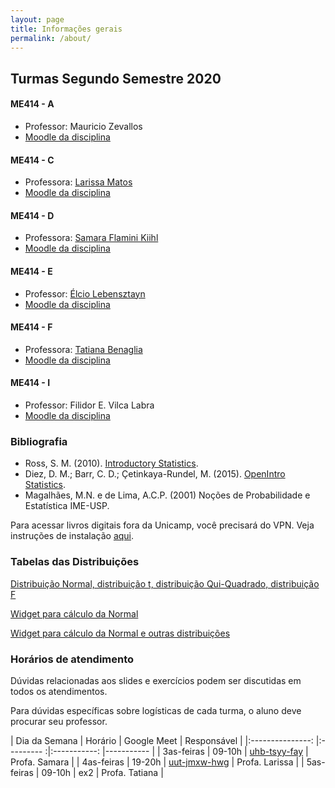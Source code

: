 ```yaml
---
layout: page
title: Informações gerais
permalink: /about/
---
```



## Turmas Segundo Semestre 2020

#### ME414 - A

* Professor: Mauricio Zevallos
* [Moodle da disciplina]()

#### ME414 - C

* Professora: [Larissa Matos](https://larissamatos.github.io/)
* [Moodle da disciplina]()


#### ME414 - D

* Professora: [Samara Flamini Kiihl](http://www.ime.unicamp.br/~samara/)
* [Moodle da disciplina](https://moodle.ggte.unicamp.br/course/view.php?id=7529)


#### ME414 - E

* Professor: [Élcio Lebensztayn](http://www.ime.unicamp.br/~lebensztayn/)
* [Moodle da disciplina]()


#### ME414 - F

* Professora: [Tatiana Benaglia](http://www.ime.unicamp.br/~tatiana/)
* [Moodle da disciplina]()



#### ME414 - I

* Professor: Filidor E. Vilca Labra
* [Moodle da disciplina]()



### Bibliografia

* Ross, S. M. (2010). [Introductory Statistics](http://www.sciencedirect.com/science/book/9780123743886).
* Diez, D. M.; Barr, C. D.; Çetinkaya-Rundel, M. (2015). [OpenIntro Statistics](https://leanpub.com/openintro-statistics).
* Magalhães, M.N. e de Lima, A.C.P. (2001) Noções de Probabilidade e Estatística IME-USP.

Para acessar livros digitais fora da Unicamp, você precisará do VPN. Veja instruções de instalação [aqui](http://www.ccuec.unicamp.br/ccuec/acesso_remoto_vpn).

### Tabelas das Distribuições

[Distribuição Normal, distribuição t, distribuição Qui-Quadrado, distribuição F](Tabelas-impressao.pdf)

[Widget para cálculo da Normal](https://www.wolframalpha.com/widgets/gallery/view.jsp?id=9bd010a31f27d2500aede72eb5852af2)

[Widget para cálculo da Normal e outras distribuições](https://gallery.shinyapps.io/dist_calc/)

### Horários de atendimento

Dúvidas relacionadas aos slides e exercícios podem ser discutidas em todos os atendimentos.

Para dúvidas específicas sobre logísticas de cada turma, o aluno deve procurar seu professor.

| Dia da Semana 	| Horário 	| Google Meet      	| Responsável   	|
|:---------------:	|:---------	:|:-----------:	|-----------	|
| 3as-feiras    	| 09-10h  	| [uhb-tsyy-fay](https://meet.google.com/uhb-tsyy-fay)  	| Profa. Samara |
| 4as-feiras      | 19-20h    | [uut-jmxw-hwg](https://meet.google.com/uut-jmxw-hwg)    | Profa. Larissa |
| 5as-feiras    	| 09-10h  	| ex2  	| Profa. Tatiana   |
